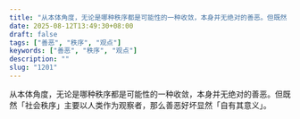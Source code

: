 ```yaml
---
title: "从本体角度，无论是哪种秩序都是可能性的一种收敛，本身并无绝对的善恶。但既然「社会秩序」主要以人类作为观察者，那么善恶好坏显然「自有其意义」。"
date: 2025-08-12T13:49:30+08:00
draft: false
tags: ["善恶", "秩序", "观点"]
keywords: ["善恶", "秩序", "观点"]
description: ""
slug: "1201"
---
```


从本体角度，无论是哪种秩序都是可能性的一种收敛，本身并无绝对的善恶。但既然「社会秩序」主要以人类作为观察者，那么善恶好坏显然「自有其意义」。
